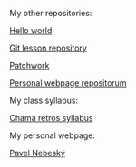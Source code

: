 My other repositories:

[Hello world](https://github.com/pavelnebesky/hello-world)

[Git lesson repository](https://github.com/pavelnebesky/git-lesson-repository)

[Patchwork](https://github.com/pavelnebesky/patchwork)

[Personal webpage repositorum](https://github.com/pavelnebesky/pavelnebesky.github.io)


My class syllabus:

[Chama retros syllabus](https://github.com/green-fox-academy/chama-retros-syllabus)


My personal webpage:

[Pavel Nebeský](https://pavelnebesky.github.io/pavelnebesky.github.io/)
